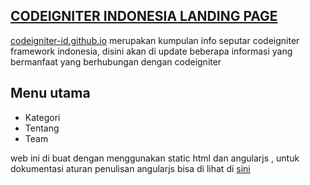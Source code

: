 ## [CODEIGNITER INDONESIA LANDING PAGE](codeigniter-id.github.io) 

[codeigniter-id.github.io](http://codeigniter-id.github.io) merupakan kumpulan info seputar codeigniter framework indonesia, disini akan di update beberapa informasi yang bermanfaat yang berhubungan dengan codeigniter

## Menu utama

* Kategori
* Tentang 
* Team


web ini di buat dengan menggunakan static html dan angularjs , 
untuk dokumentasi aturan penulisan angularjs bisa di lihat di [sini](https://github.com/johnpapa/angular-styleguide)


